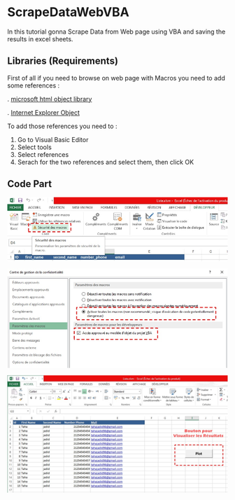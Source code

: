 # ScrapeDataWebVBA

In this tutorial gonna Scrape Data from Web page using VBA and saving the results in excel sheets.

## Libraries (Requirements)
First of all if you need to browse on web page with Macros you need to add some references :

. [microsoft html object library](https://arkham46.developpez.com/articles/office/officeweb/?page=page_1)

. [Internet Explorer Object](https://riptutorial.com/vba/example/27772/internet-explorer-object)

To add those references you need to :
1. Go to  Visual Basic Editor
2. Select  tools
3. Select references
4. Serach for the two references and select them, then click  OK

## Code Part

![image](https://github.com/tahajadid/ScrapeDataWebVBA/blob/main/img/securite1.jpg)

![image](https://github.com/tahajadid/ScrapeDataWebVBA/blob/main/img/securite2.jpg)

![image](https://github.com/tahajadid/ScrapeDataWebVBA/blob/main/img/Resultats.jpg)

